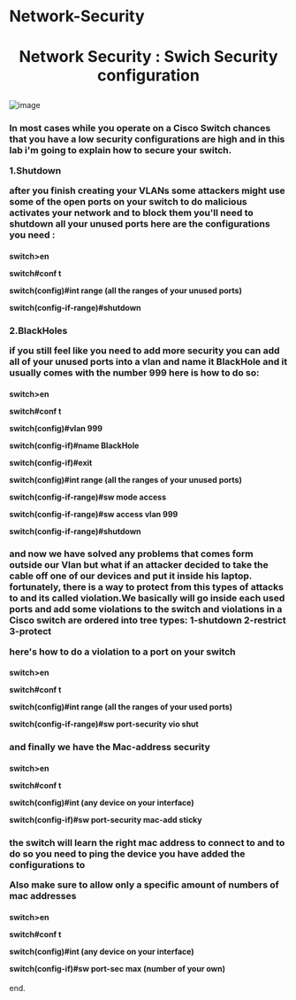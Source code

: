# Network-Security
<h1><center>

 Network Security : Swich Security configuration

</center></h1>


![image](https://github.com/ahmad-shakla/Network-Security/assets/66517841/fb9cb0e9-e5b9-40d3-9390-65e8d8fac2fe)
<h3>


In most cases while you operate on a Cisco Switch chances that you have a low security configurations are high and in this lab i'm going to explain how to secure your switch.


1.Shutdown

after you finish creating your VLANs some attackers might use some of the open ports on your switch to do malicious activates  your network and to block them you'll need to shutdown all your unused ports here are the configurations you need :
</h3>
<h4>
<b>
switch>en

switch#conf t

switch(config)#int range (all the ranges of your unused ports)

switch(config-if-range)#shutdown

 </b>
 </h4>
<h3>
2.BlackHoles

if you still feel like you need to add more security you can add all of your unused ports into a vlan and name it BlackHole and it usually comes with the number 999 here is how to do so:

 </h3>
<b><h4>
switch>en

switch#conf t

switch(config)#vlan 999

switch(config-if)#name BlackHole

switch(config-if)#exit

switch(config)#int range (all the ranges of your unused ports)

switch(config-if-range)#sw mode access

switch(config-if-range)#sw access vlan 999

switch(config-if-range)#shutdown
</h4></b>
 
<h3>
and now we have solved any problems that comes form outside our Vlan but what if an attacker decided to take the cable off one of our devices and put it inside his laptop. fortunately, there is a way to protect from this types of attacks to and its called violation.We basically will go inside each used ports and add some violations to the switch and violations in a Cisco switch are ordered into tree types: 1-shutdown 2-restrict 3-protect

here's how to do a violation to a port on your switch

 </h3>

 <h4><b>

switch>en

switch#conf t

switch(config)#int range (all the ranges of your used ports)

switch(config-if-range)#sw port-security vio shut

</b></h4>

<h3>
and finally we have the Mac-address security

 </h3>

<h4><b>
switch>en

switch#conf t

switch(config)#int (any device on your interface)

switch(config-if)#sw port-security mac-add sticky
</b></h4>
 
<h3>
the switch will learn the right mac address to connect to and to do so you need to ping the device you have added the configurations to

 

Also make sure to allow only a specific amount of numbers of mac addresses 
</h3>
<h4><b>
switch>en

switch#conf t

switch(config)#int (any device on your interface)

switch(config-if)#sw port-sec max (number of your own)
</b></h4>

end.
